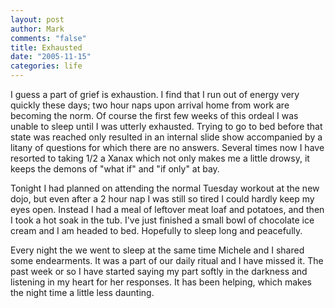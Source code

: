 ```yaml
--- 
layout: post
author: Mark
comments: "false"
title: Exhausted
date: "2005-11-15"
categories: life
---
```

I guess a part of grief is exhaustion. I find that I run out of energy very quickly these days; two hour naps upon arrival home from work are becoming the norm. Of course the first few weeks of this ordeal I was unable to sleep until I was utterly exhausted. Trying to go to bed before that state was reached only resulted in an internal slide show accompanied by a litany of questions for which there are no answers. Several times now I have resorted to taking 1/2 a Xanax which not only makes me a little drowsy, it keeps the demons of "what if" and "if only" at bay.

Tonight I had planned on attending the normal Tuesday workout at the new dojo, but even after a 2 hour nap I was still so tired I could hardly keep my eyes open. Instead I had a meal of leftover meat loaf and potatoes, and then I took a hot soak in the tub. I've just finished a small bowl of chocolate ice cream and I am headed to bed. Hopefully to sleep long and peacefully.

Every night the we went to sleep at the same time Michele and I shared some endearments. It was a part of our daily ritual and I have missed it. The past week or so I have started saying my part softly in the darkness and listening in my heart for her responses. It has been helping, which makes the night time a little less daunting.
